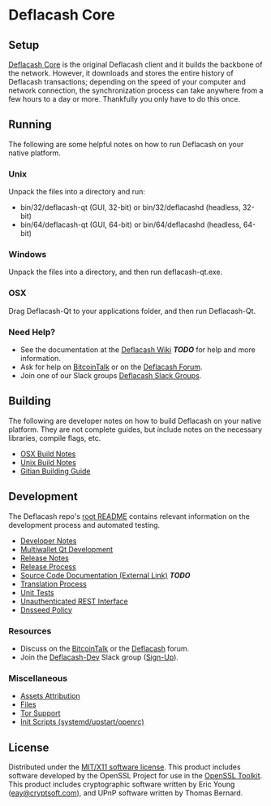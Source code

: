 Deflacash Core
=====================

Setup
---------------------
[Deflacash Core](http://deflacash.io/wallet) is the original Deflacash client and it builds the backbone of the network. However, it downloads and stores the entire history of Deflacash transactions; depending on the speed of your computer and network connection, the synchronization process can take anywhere from a few hours to a day or more. Thankfully you only have to do this once.

Running
---------------------
The following are some helpful notes on how to run Deflacash on your native platform.

### Unix

Unpack the files into a directory and run:

- bin/32/deflacash-qt (GUI, 32-bit) or bin/32/deflacashd (headless, 32-bit)
- bin/64/deflacash-qt (GUI, 64-bit) or bin/64/deflacashd (headless, 64-bit)

### Windows

Unpack the files into a directory, and then run deflacash-qt.exe.

### OSX

Drag Deflacash-Qt to your applications folder, and then run Deflacash-Qt.

### Need Help?

* See the documentation at the [Deflacash Wiki](https://en.bitcoin.it/wiki/Main_Page) ***TODO***
for help and more information.
* Ask for help on [BitcoinTalk](https://bitcointalk.org/index.php?topic=2186812.0) or on the [Deflacash Forum](http://forum.deflacash.io/).
* Join one of our Slack groups [Deflacash Slack Groups](https://deflacash.io/slack-logins/).

Building
---------------------
The following are developer notes on how to build Deflacash on your native platform. They are not complete guides, but include notes on the necessary libraries, compile flags, etc.

- [OSX Build Notes](build-osx.md)
- [Unix Build Notes](build-unix.md)
- [Gitian Building Guide](gitian-building.md)

Development
---------------------
The Deflacash repo's [root README](https://github.com/deflacashproject/deflacash/blob/master/README.md) contains relevant information on the development process and automated testing.

- [Developer Notes](developer-notes.md)
- [Multiwallet Qt Development](multiwallet-qt.md)
- [Release Notes](release-notes.md)
- [Release Process](release-process.md)
- [Source Code Documentation (External Link)](https://dev.visucore.com/bitcoin/doxygen/) ***TODO***
- [Translation Process](translation_process.md)
- [Unit Tests](unit-tests.md)
- [Unauthenticated REST Interface](REST-interface.md)
- [Dnsseed Policy](dnsseed-policy.md)

### Resources

* Discuss on the [BitcoinTalk](https://bitcointalk.org/index.php?topic=2186812.0) or the [Deflacash](http://forum.deflacash.io/) forum.
* Join the [Deflacash-Dev](https://deflacash-dev.slack.com/) Slack group ([Sign-Up](https://deflacash.herokuapp.com/)).

### Miscellaneous
- [Assets Attribution](assets-attribution.md)
- [Files](files.md)
- [Tor Support](tor.md)
- [Init Scripts (systemd/upstart/openrc)](init.md)

License
---------------------
Distributed under the [MIT/X11 software license](http://www.opensource.org/licenses/mit-license.php).
This product includes software developed by the OpenSSL Project for use in the [OpenSSL Toolkit](https://www.openssl.org/). This product includes
cryptographic software written by Eric Young ([eay@cryptsoft.com](mailto:eay@cryptsoft.com)), and UPnP software written by Thomas Bernard.
